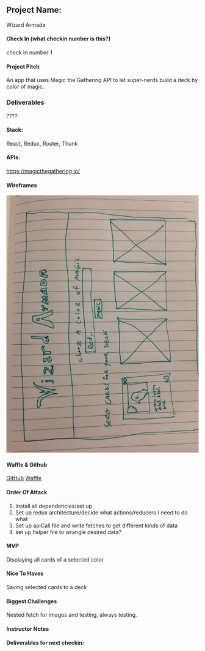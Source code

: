 ## Project Name:
Wizard Armada

#### Check In (what checkin number is this?)
check in number 1

#### Project Pitch
An app that uses Magic the Gathering API to let super-nerds build a deck by color of magic.

### Deliverables
????

#### Stack:
React, Redux, Router, Thunk

#### APIs:
https://magicthegathering.io/

#### Wireframes
![wire](./wizard-wire.jpg?raw=true "wizard-wire")


#### Waffle & Github
[GitHub](https://github.com/stevenleelawson/WizardArmada)
[Waffle](https://waffle.io/stevenleelawson/WizardArmada)

#### Order Of Attack
1. Install all dependencies/set up
2. Set up redux architecture/decide what actions/reducers I need to do what
3. Set up apiCall file and write fetches to get different kinds of data
4. set up helper file to wrangle desired data?

#### MVP
Displaying all cards of a selected color

#### Nice To Haves
Saving selected cards to a deck

#### Biggest Challenges
Nested fetch for images and testing, always testing.

#### Instructor Notes

#### Deliverables for next checkin:
